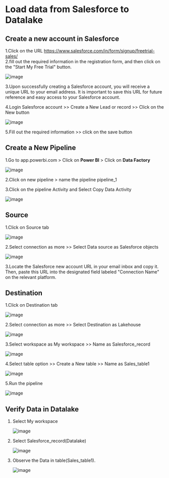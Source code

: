 # Load data from Salesforce to Datalake
## Create a new account in Salesforce
1.Click on the URL https://www.salesforce.com/in/form/signup/freetrial-sales/  
2.fill out the required information in the registration form, and then click on the "Start My Free Trial" button.

  ![image](https://github.com/user-attachments/assets/fbd3ec41-2133-4f97-b5fd-ea48051b648c)

3.Upon successfully creating a Salesforce account, you will receive a unique URL to your email address.
It is important to save this URL for future reference and easy access to your Salesforce account. 

4.Login Salesforce account >> Create a New Lead or record >>  Click on the New button

  ![image](https://github.com/user-attachments/assets/daf5d200-2bbf-4f73-84c0-8b77fa448c26)

5.Fill out the required information >> click on the save button

  
## Create a New Pipeline

1.Go to app.powerbi.com > Click on **Power BI** > Click on **Data Factory**

  ![image](https://github.com/user-attachments/assets/fbbe7bec-c280-44cf-b90c-2b88b3af23c8)

2.Click on new pipeline > name the pipeline pipeline_1

3.Click on the pipeline Activity and Select Copy Data Activity

  ![image](https://github.com/user-attachments/assets/ca6f4ef6-9578-4a32-abc1-d18a7bc1635a)


## Source 
1.Click on Source tab

  ![image](https://github.com/user-attachments/assets/8ce44e6d-03c9-4c36-9068-2333008b1f9c)

2.Select connection as more >> Select Data source as Salesforce objects

  ![image](https://github.com/user-attachments/assets/5caeb9ba-399b-4450-950b-035a3495fd4a)

3.Locate the Salesforce new account URL in your email inbox and copy it. Then, paste this URL into the 
  designated field labeled "Connection Name" on the relevant platform.

  
## Destination
1.Click on Destination tab

  ![image](https://github.com/user-attachments/assets/5fe09ca5-6837-489c-b993-c3f91bed75f8)

2.Select connection as more >> Select Destination as Lakehouse

  ![image](https://github.com/user-attachments/assets/c90a3fc7-52cb-4307-8944-d62d025fec01)

3.Select workspace as My workspace >> Name as Salesforce_record

  ![image](https://github.com/user-attachments/assets/75113d08-a1d9-42a6-9890-9ccd8041299e)

4.Select table option >> Create a New table >> Name as Sales_table1

  ![image](https://github.com/user-attachments/assets/a7ef1981-2059-4f21-b6b4-df825c0cd765)
  
5.Run the pipeline

 ![image](https://github.com/user-attachments/assets/120b9675-5d24-4afe-9ed1-4b314abd427f)
 
## Verify Data in Datalake
1. Select My workspace 

   ![image](https://github.com/user-attachments/assets/dba4a335-5be3-4e83-96df-b5ef2babb7ad)

2. Select Salesforce_record(Datalake) 

   ![image](https://github.com/user-attachments/assets/f5335743-844d-47d8-ad20-6a957940d628)

 
3. Observe the Data in table(Sales_table1).

   ![image](https://github.com/user-attachments/assets/b7a5444b-d4a4-4fb4-b446-e901377ab7d4)



